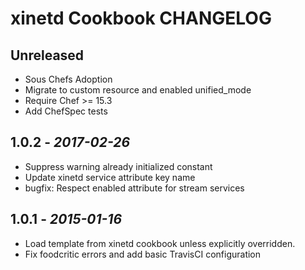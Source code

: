# xinetd Cookbook CHANGELOG

## Unreleased

- Sous Chefs Adoption
- Migrate to custom resource and enabled unified_mode
- Require Chef >= 15.3
- Add ChefSpec tests

## 1.0.2 - *2017-02-26*

- Suppress warning already initialized constant
- Update xinetd service attribute key name
- bugfix: Respect enabled attribute for stream services

## 1.0.1 - *2015-01-16*

- Load template from xinetd cookbook unless explicitly overridden.
- Fix foodcritic errors and add basic TravisCI configuration
